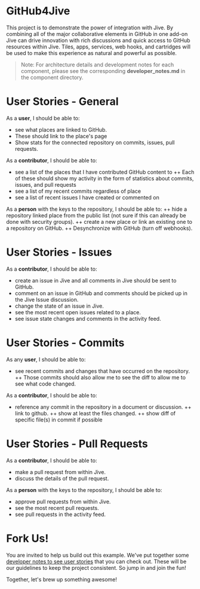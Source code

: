 # GitHub4Jive #
This project is to demonstrate the power of integration with Jive. By combining all
of the major collaborative elements in GitHub in one add-on Jive can drive innovation
with rich discussions and quick access to GitHub resources within Jive. Tiles, apps,
services, web hooks, and cartridges will be used to make this experience as natural and
powerful as possible.

> Note: For architecture details and development notes for each component, please see the corresponding **developer_notes.md** in the component directory.

# User Stories - General #

As a **user**, I should be able to:
+ see what places are linked to GitHub. 
+ These should link to the place's page
+ Show stats for the connected repository on commits, issues, pull requests.
 
As a **contributor**, I should be able to:
+ see a list of the places that I have contributed GitHub content to
++ Each of these should show my activity in the form of statistics about commits, issues, and pull requests
+ see a list of my recent commits regardless of place
+ see a list of recent issues I have created or commented on
 
As a **person** with the keys to the repository, I should be able to:
++ hide a repository linked place from the public list (not sure if this can already be done with security groups).
++ create a new place or link an existing one to a repository on GitHub. 
++ Desynchronize with GitHub (turn off webhooks).
 
# User Stories - Issues #

As a **contributor**, I should be able to:
+ create an issue in Jive and all comments in Jive should be sent to GitHub.
+ comment on an issue in GitHub and comments should be picked up in the Jive Issue discussion.
+ change the state of an issue in Jive.
+ see the most recent open issues related to a place.
+ see issue state changes and comments in the activity feed.
 
# User Stories - Commits #
As any **user**, I should be able to:
+ see recent commits and changes that have occurred on the repository.
++ Those commits should also allow me to see the diff to allow me to see what code changed.
 
As a **contributor**, I should be able to:
+ reference any commit in the repository in a document or discussion.
++ link to github.
++ show at least the files changed.
++ show diff of specific file(s) in commit if possible
 
# User Stories - Pull Requests #
As a **contributor**, I should be able to:
+ make a pull request from within Jive.
+ discuss the details of the pull request.
 
As a **person** with the keys to the repository, I should be able to:
+ approve pull requests from within Jive.
+ see the most recent pull requests.
+ see pull requests in the activity feed.

# Fork Us! #
You are invited to help us build out this example. We've put together some [developer notes to see user stories](https://community.jivesoftware.com/docs/DOC-126536)
that you can check out. These will be our guidelines to keep the project consistent. So jump in and join the fun!

Together, let's brew up something awesome!



